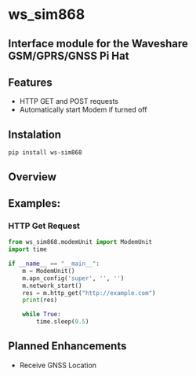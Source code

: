 # ws_sim868
## Interface module for the Waveshare GSM/GPRS/GNSS Pi Hat

## Features
- HTTP GET and POST requests
- Automatically start Modem if turned off

## Instalation
```
pip install ws-sim868
```

## Overview

## Examples:
### HTTP Get Request

```python
from ws_sim868.modemUnit import ModemUnit
import time

if __name__ == "__main__":
    m = ModemUnit()
    m.apn_config('super', '', '')
    m.network_start()
    res = m.http_get("http://example.com")
    print(res)

    while True:
        time.sleep(0.5)
```

## Planned Enhancements
- Receive GNSS Location